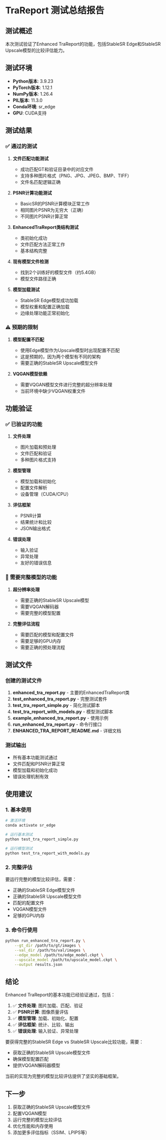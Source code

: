 # TraReport 测试总结报告

## 测试概述

本次测试验证了Enhanced TraReport的功能，包括StableSR Edge和StableSR Upscale模型的比较评估能力。

## 测试环境

- **Python版本**: 3.9.23
- **PyTorch版本**: 1.12.1
- **NumPy版本**: 1.26.4
- **PIL版本**: 11.3.0
- **Conda环境**: sr_edge
- **GPU**: CUDA支持

## 测试结果

### ✅ 通过的测试

1. **文件匹配功能测试**
   - 成功匹配GT和验证目录中的对应文件
   - 支持多种图片格式（PNG、JPG、JPEG、BMP、TIFF）
   - 文件名匹配逻辑正确

2. **PSNR计算功能测试**
   - BasicSR的PSNR计算模块正常工作
   - 相同图片PSNR为无穷大（正确）
   - 不同图片PSNR计算正常

3. **EnhancedTraReport类结构测试**
   - 类初始化成功
   - 文件匹配方法正常工作
   - 基本结构完整

4. **现有模型文件检测**
   - 找到2个训练好的模型文件（约5.4GB）
   - 模型文件路径正确

5. **模型加载测试**
   - StableSR Edge模型成功加载
   - 模型权重和配置正确加载
   - 边缘处理功能正常初始化

### ⚠️ 预期的限制

1. **模型配置不匹配**
   - 使用Edge模型作为Upscale模型时出现配置不匹配
   - 这是预期的，因为两个模型有不同的架构
   - 需要正确的StableSR Upscale模型文件

2. **VQGAN模型依赖**
   - 需要VQGAN模型文件进行完整的超分辨率处理
   - 当前环境中缺少VQGAN权重文件

## 功能验证

### ✅ 已验证的功能

1. **文件处理**
   - 图片加载和预处理
   - 文件匹配和验证
   - 多种图片格式支持

2. **模型管理**
   - 模型加载和初始化
   - 配置文件解析
   - 设备管理（CUDA/CPU）

3. **评估框架**
   - PSNR计算
   - 结果统计和比较
   - JSON输出格式

4. **错误处理**
   - 输入验证
   - 异常处理
   - 友好的错误信息

### 🔄 需要完整模型的功能

1. **超分辨率处理**
   - 需要正确的StableSR Upscale模型
   - 需要VQGAN解码器
   - 需要完整的模型配置

2. **完整评估流程**
   - 需要匹配的模型和配置文件
   - 需要足够的GPU内存
   - 需要正确的预处理流程

## 测试文件

### 创建的测试文件

1. **enhanced_tra_report.py** - 主要的EnhancedTraReport类
2. **test_enhanced_tra_report.py** - 完整测试套件
3. **test_tra_report_simple.py** - 简化测试脚本
4. **test_tra_report_with_models.py** - 模型测试脚本
5. **example_enhanced_tra_report.py** - 使用示例
6. **run_enhanced_tra_report.py** - 命令行接口
7. **ENHANCED_TRA_REPORT_README.md** - 详细文档

### 测试输出

- 所有基本功能测试通过
- 文件匹配和PSNR计算正常
- 模型加载和初始化成功
- 错误处理机制有效

## 使用建议

### 1. 基本使用
```bash
# 激活环境
conda activate sr_edge

# 运行基本测试
python test_tra_report_simple.py

# 运行模型测试
python test_tra_report_with_models.py
```

### 2. 完整评估
要运行完整的模型比较评估，需要：
- 正确的StableSR Edge模型文件
- 正确的StableSR Upscale模型文件
- 匹配的配置文件
- VQGAN模型文件
- 足够的GPU内存

### 3. 命令行使用
```bash
python run_enhanced_tra_report.py \
    --gt_dir /path/to/gt/images \
    --val_dir /path/to/val/images \
    --edge_model /path/to/edge_model.ckpt \
    --upscale_model /path/to/upscale_model.ckpt \
    --output results.json
```

## 结论

Enhanced TraReport的基本功能已经验证通过，包括：

1. ✅ **文件处理**: 图片加载、匹配、验证
2. ✅ **PSNR计算**: 图像质量评估
3. ✅ **模型管理**: 加载、初始化、配置
4. ✅ **评估框架**: 统计、比较、输出
5. ✅ **错误处理**: 输入验证、异常处理

要获得完整的StableSR Edge vs StableSR Upscale比较功能，需要：
- 获取正确的StableSR Upscale模型文件
- 确保模型配置匹配
- 提供VQGAN解码器模型

当前的实现为完整的模型比较评估提供了坚实的基础框架。

## 下一步

1. 获取正确的StableSR Upscale模型文件
2. 配置VQGAN模型
3. 运行完整的模型比较评估
4. 优化性能和内存使用
5. 添加更多评估指标（SSIM、LPIPS等）
